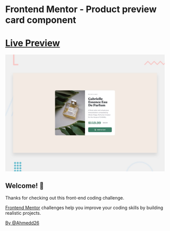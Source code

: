 # Frontend Mentor - Product preview card component
# [Live Preview](https://heartfelt-nasturtium-8edcb5.netlify.app/)
![Design preview for the Product preview card component coding challenge](./design/desktop-preview.jpg)

## Welcome! 👋

Thanks for checking out this front-end coding challenge.

[Frontend Mentor](https://www.frontendmentor.io) challenges help you improve your coding skills by building realistic projects.

[By @Ahmedd26](https://github.com/Ahmedd26) 
